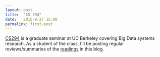 ```yaml
---
layout: post
title:  "CS 294"
date:   2015-8-27 15:00
permalink: first-post
---
```


[CS294](http://www.cs.berkeley.edu/~istoica/classes/cs294/15/) is a graduate
seminar at UC Berkeley covering Big Data systems research.  As a student of
the class, I'll be posting regular reviews/summaries of the
[readings](http://www.cs.berkeley.edu/~istoica/classes/cs294/15/class.html) in
this blog.
